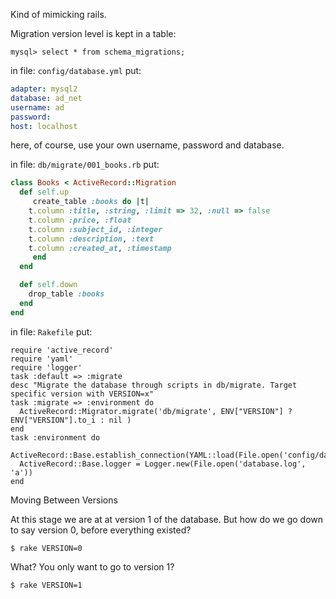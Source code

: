 Kind of mimicking rails.

Migration version level is kept in a table:

    mysql> select * from schema_migrations;

in file: `config/database.yml` put:

```yml
adapter: mysql2
database: ad_net
username: ad
password:
host: localhost
```

here, of course, use your own username, password and database.

in file: `db/migrate/001_books.rb` put:

```ruby
class Books < ActiveRecord::Migration
  def self.up
     create_table :books do |t|
	t.column :title, :string, :limit => 32, :null => false
	t.column :price, :float
	t.column :subject_id, :integer
	t.column :description, :text
	t.column :created_at, :timestamp
     end
  end

  def self.down
    drop_table :books
  end
end
```

in file: `Rakefile` put:

```
require 'active_record'
require 'yaml'
require 'logger'
task :default => :migrate
desc "Migrate the database through scripts in db/migrate. Target specific version with VERSION=x"
task :migrate => :environment do
  ActiveRecord::Migrator.migrate('db/migrate', ENV["VERSION"] ? ENV["VERSION"].to_i : nil )
end
task :environment do
  ActiveRecord::Base.establish_connection(YAML::load(File.open('config/database.yml')))
  ActiveRecord::Base.logger = Logger.new(File.open('database.log', 'a'))
end
```


Moving Between Versions

At this stage we are at at version 1 of the database. But how do we go
down to say version 0, before everything existed?

    $ rake VERSION=0

What? You only want to go to version 1?

    $ rake VERSION=1
